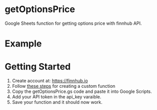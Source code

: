# getOptionsPrice
Google Sheets function for getting options price with finnhub API. 

# Example


# Getting Started
1. Create account at: https://finnhub.io 
2. Follow [these steps](https://developers.google.com/apps-script/guides/sheets/functions#creating_a_custom_function) for creating a custom function
3. Copy the getOptionsPrice.gs code and paste it into Google Scripts.
4. Add your API token in the api_key varaible.
5. Save your function and it should now work.
